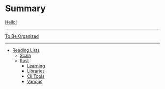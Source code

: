# Summary

[Hello!](hello.md)

---

[To Be Organized](mess.md)

---

- [Reading Lists]()
    - [Scala]()
    - [Rust](rust/rust.md)
        - [Learning](rust/learning_stuff.md)
        - [Libraries](rust/libraries.md)
        - [Cli Tools](rust/cli.md)
        - [Various](rust/various.md)